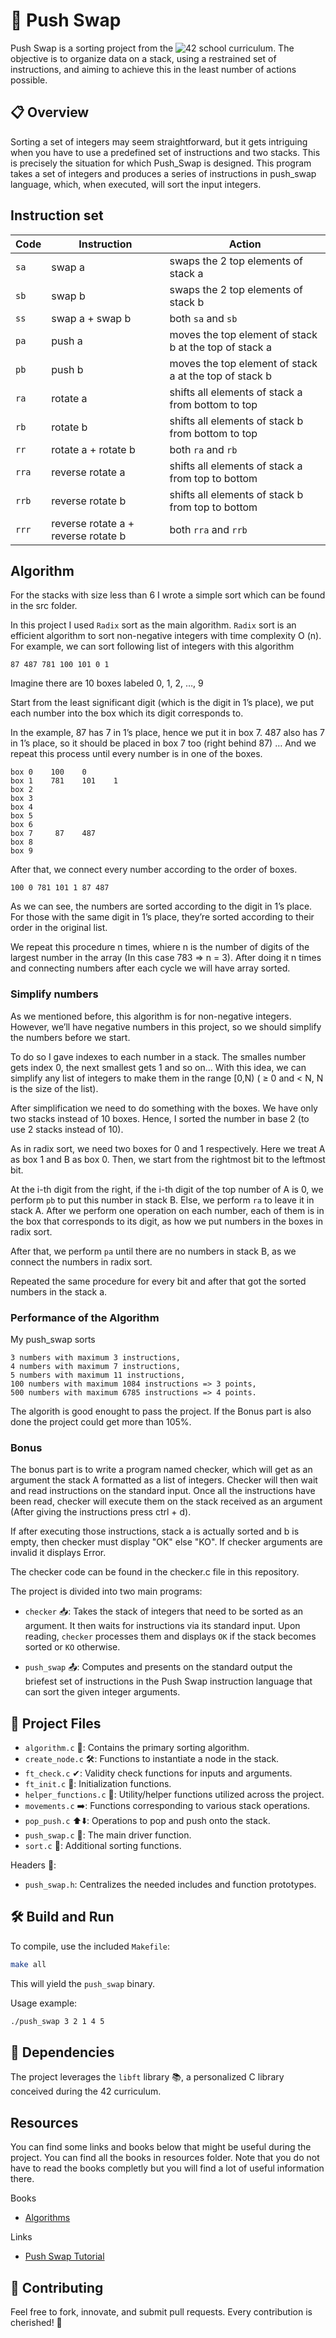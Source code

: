 # 🔄 Push Swap

Push Swap is a sorting project from the ![42 school](https://img.shields.io/badge/42-School-blue) curriculum. The objective is to organize data on a stack, using a restrained set of instructions, and aiming to achieve this in the least number of actions possible.

## 📋 Overview

Sorting a set of integers may seem straightforward, but it gets intriguing when you have to use a predefined set of instructions and two stacks. This is precisely the situation for which Push_Swap is designed. This program takes a set of integers and produces a series of instructions in push_swap language, which, when executed, will sort the input integers.

## Instruction set

| Code  | Instruction                         | Action                                                 |
| ----- | ----------------------------------- | ------------------------------------------------------ |
| `sa`  | swap a                              | swaps the 2 top elements of stack a                    |
| `sb`  | swap b                              | swaps the 2 top elements of stack b                    |
| `ss`  | swap a + swap b                     | both `sa` and `sb`                                     |
| `pa`  | push a                              | moves the top element of stack b at the top of stack a |
| `pb`  | push b                              | moves the top element of stack a at the top of stack b |
| `ra`  | rotate a                            | shifts all elements of stack a from bottom to top      |
| `rb`  | rotate b                            | shifts all elements of stack b from bottom to top      |
| `rr`  | rotate a + rotate b                 | both `ra` and `rb`                                     |
| `rra` | reverse rotate a                    | shifts all elements of stack a from top to bottom      |
| `rrb` | reverse rotate b                    | shifts all elements of stack b from top to bottom      |
| `rrr` | reverse rotate a + reverse rotate b | both `rra` and `rrb`                                   |

## Algorithm

For the stacks with size less than 6 I wrote a simple sort which can be found in the src folder.

In this project I used `Radix` sort as the main algorithm. `Radix` sort is an efficient algorithm to sort non-negative integers
with time complexity O (n). For example, we can sort following list of integers with this algorithm

```
87 487 781 100 101 0 1
```
Imagine there are 10 boxes labeled 0, 1, 2, …, 9

Start from the least significant digit (which is the digit in 1’s place), we put each number into the box which its digit corresponds to.

In the example, 87 has 7 in 1’s place, hence we put it in box 7. 487 also has 7 in 1’s place, so it should be placed in box 7 too (right behind 87) … And we repeat this process until every number is in one of the boxes.

```
box 0    100    0
box 1    781    101    1
box 2
box 3
box 4
box 5
box 6
box 7     87    487
box 8
box 9
```

After that, we connect every number according to the order of boxes.

```
100 0 781 101 1 87 487
```

As we can see, the numbers are sorted according to the digit in 1’s place. For those with the same digit in 1’s place, they’re sorted according to their order in the original list.

We repeat this procedure n times, whiere n is the number of digits of the largest number in the array
(In this case 783 => n = 3).
After doing it n times and connecting numbers after each cycle we will have array sorted.

### Simplify numbers

As we mentioned before, this algorithm is for non-negative integers. However, we’ll have negative numbers in this project, so we should simplify the numbers before we start.

To do so I gave indexes to each number in a stack. The smalles number gets index 0, the next smallest gets 1 and so on...
With this idea, we can simplify any list of integers to make them in the range [0,N) ( ≥ 0 and < N, N is the size of the list).

After simplification we need to do something with the boxes. We have only two stacks instead of 10 boxes. Hence, I sorted the number in base 2 (to use 2 stacks instead of 10).

As in radix sort, we need two boxes for 0 and 1 respectively. Here we treat A as box 1 and B as box 0. Then, we start from the rightmost bit to the leftmost bit.

At the i-th digit from the right, if the i-th digit of the top number of A is 0, we perform `pb` to put this number in stack B. Else, we perform `ra` to leave it in stack A. After we perform one operation on each number, each of them is in the box that corresponds to its digit, as how we put numbers in the boxes in radix sort.

After that, we perform `pa` until there are no numbers in stack B, as we connect the numbers in radix sort.

Repeated the same procedure for every bit and after that got the sorted numbers in the stack a.

### Performance of the Algorithm

My push_swap sorts

    3 numbers with maximum 3 instructions,
    4 numbers with maximum 7 instructions,
    5 numbers with maximum 11 instructions,
    100 numbers with maximum 1084 instructions => 3 points,
    500 numbers with maximum 6785 instructions => 4 points.

The algorith is good enought to pass the project. If the Bonus part is also done the project could get more than 105%.

### Bonus

The bonus part is to write a program named checker, which will get as an argument the stack A formatted as a list of integers. Checker will then wait and read instructions on the standard input. Once all the instructions have been read, checker will execute them on the stack received as an argument (After giving the instructions press ctrl + d).

If after executing those instructions, stack a is actually sorted and b is empty, then
checker must display "OK" else "KO". If checker arguments are invalid it displays Error.

The checker code can be found in the checker.c file in this repository.

The project is divided into two main programs:

- `checker` 📥: Takes the stack of integers that need to be sorted as an argument. It then waits for instructions via its standard input. Upon reading, `checker` processes them and displays `OK` if the stack becomes sorted or `KO` otherwise.
  
- `push_swap` 📤: Computes and presents on the standard output the briefest set of instructions in the Push Swap instruction language that can sort the given integer arguments.

## 📁 Project Files

- `algorithm.c` 🧮: Contains the primary sorting algorithm.
- `create_node.c` 🛠: Functions to instantiate a node in the stack.
- `ft_check.c` ✔: Validity check functions for inputs and arguments.
- `ft_init.c` 🚀: Initialization functions.
- `helper_functions.c` 🧩: Utility/helper functions utilized across the project.
- `movements.c` ➡️: Functions corresponding to various stack operations.
- `pop_push.c` ⬆️⬇️: Operations to pop and push onto the stack.
- `push_swap.c` 🔄: The main driver function.
- `sort.c` 🧲: Additional sorting functions.

Headers 📄:
- `push_swap.h`: Centralizes the needed includes and function prototypes.

## 🛠 Build and Run

To compile, use the included `Makefile`:

```bash
make all
```

This will yield the `push_swap` binary.

Usage example:

```bash
./push_swap 3 2 1 4 5
```

## 🔗 Dependencies

The project leverages the `libft` library 📚, a personalized C library conceived during the 42 curriculum.

## Resources 

You can find some links and books below that might be useful during the project. You can find all the books in resources folder. 
Note that you do not have to read the books completly but you will find a lot of useful information there.

Books

- [Algorithms](https://github.com/42YerevanProjects/42_Push_Swap/tree/master/resources)

Links

- [Push Swap Tutorial](https://medium.com/nerd-for-tech/push-swap-tutorial-fa746e6aba1e)

## 🤝 Contributing

Feel free to fork, innovate, and submit pull requests. Every contribution is cherished! 💖
